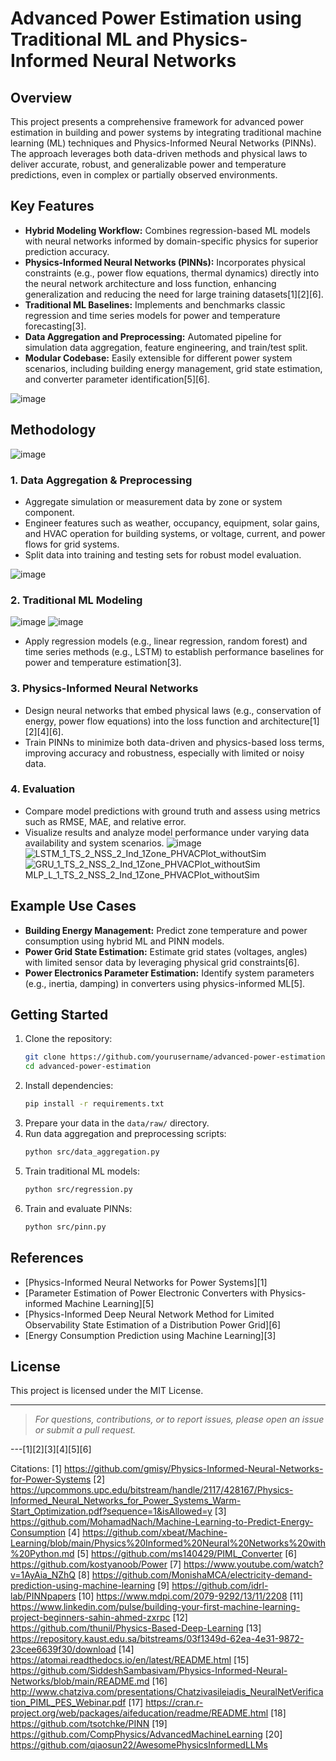 # Advanced Power Estimation using Traditional ML and Physics-Informed Neural Networks

## Overview

This project presents a comprehensive framework for advanced power estimation in building and power systems by integrating traditional machine learning (ML) techniques and Physics-Informed Neural Networks (PINNs). The approach leverages both data-driven methods and physical laws to deliver accurate, robust, and generalizable power and temperature predictions, even in complex or partially observed environments.

## Key Features

- **Hybrid Modeling Workflow:** Combines regression-based ML models with neural networks informed by domain-specific physics for superior prediction accuracy.
- **Physics-Informed Neural Networks (PINNs):** Incorporates physical constraints (e.g., power flow equations, thermal dynamics) directly into the neural network architecture and loss function, enhancing generalization and reducing the need for large training datasets[1][2][6].
- **Traditional ML Baselines:** Implements and benchmarks classic regression and time series models for power and temperature forecasting[3].
- **Data Aggregation and Preprocessing:** Automated pipeline for simulation data aggregation, feature engineering, and train/test split.
- **Modular Codebase:** Easily extensible for different power system scenarios, including building energy management, grid state estimation, and converter parameter identification[5][6].

![image](https://github.com/user-attachments/assets/8bf787b9-9d2e-40d7-857a-b4d23f84aae6)

## Methodology

![image](https://github.com/user-attachments/assets/246de6f4-5200-4fbf-958d-3ca372855133)

### 1. Data Aggregation & Preprocessing

- Aggregate simulation or measurement data by zone or system component.
- Engineer features such as weather, occupancy, equipment, solar gains, and HVAC operation for building systems, or voltage, current, and power flows for grid systems.
- Split data into training and testing sets for robust model evaluation.

![image](https://github.com/user-attachments/assets/d8fdb0d1-2cee-4293-b4bc-3a3b00b6dc5f)

### 2. Traditional ML Modeling
   ![image](https://github.com/user-attachments/assets/b30d9b67-86b9-4ab7-9bbe-3053376811fe)
   ![image](https://github.com/user-attachments/assets/b5cb0c10-f402-4d28-8754-f36c151f050e)

- Apply regression models (e.g., linear regression, random forest) and time series methods (e.g., LSTM) to establish performance baselines for power and temperature estimation[3].

### 3. Physics-Informed Neural Networks

- Design neural networks that embed physical laws (e.g., conservation of energy, power flow equations) into the loss function and architecture[1][2][4][6].
- Train PINNs to minimize both data-driven and physics-based loss terms, improving accuracy and robustness, especially with limited or noisy data.

### 4. Evaluation

- Compare model predictions with ground truth and assess using metrics such as RMSE, MAE, and relative error.
- Visualize results and analyze model performance under varying data availability and system scenarios.
![image](https://github.com/user-attachments/assets/c051fdaa-7ce6-4ea7-b292-beb512de8df2)
![LSTM_1_TS_2_NSS_2_Ind_1Zone_PHVACPlot_withoutSim](https://github.com/user-attachments/assets/c2cc84f5-9c77-49be-be22-2a0c3600844b)
![GRU_1_TS_2_NSS_2_Ind_1Zone_PHVACPlot_withoutSim](https://github.com/user-attachments/assets/60d9da72-50ed-4d30-b80b-762818591cde)
MLP_L_1_TS_2_NSS_2_Ind_1Zone_PHVACPlot_withoutSim
## Example Use Cases

- **Building Energy Management:** Predict zone temperature and power consumption using hybrid ML and PINN models.
- **Power Grid State Estimation:** Estimate grid states (voltages, angles) with limited sensor data by leveraging physical grid constraints[6].
- **Power Electronics Parameter Estimation:** Identify system parameters (e.g., inertia, damping) in converters using physics-informed ML[5].

## Getting Started

1. Clone the repository:
   ```bash
   git clone https://github.com/yourusername/advanced-power-estimation.git
   cd advanced-power-estimation
   ```
2. Install dependencies:
   ```bash
   pip install -r requirements.txt
   ```
3. Prepare your data in the `data/raw/` directory.
4. Run data aggregation and preprocessing scripts:
   ```bash
   python src/data_aggregation.py
   ```
5. Train traditional ML models:
   ```bash
   python src/regression.py
   ```
6. Train and evaluate PINNs:
   ```bash
   python src/pinn.py
   ```

## References

- [Physics-Informed Neural Networks for Power Systems][1]
- [Parameter Estimation of Power Electronic Converters with Physics-informed Machine Learning][5]
- [Physics-Informed Deep Neural Network Method for Limited Observability State Estimation of a Distribution Power Grid][6]
- [Energy Consumption Prediction using Machine Learning][3]

## License

This project is licensed under the MIT License.

---

> *For questions, contributions, or to report issues, please open an issue or submit a pull request.*

---[1][2][3][4][5][6]

Citations:
[1] https://github.com/gmisy/Physics-Informed-Neural-Networks-for-Power-Systems
[2] https://upcommons.upc.edu/bitstream/handle/2117/428167/Physics-Informed_Neural_Networks_for_Power_Systems_Warm-Start_Optimization.pdf?sequence=1&isAllowed=y
[3] https://github.com/MohamadNach/Machine-Learning-to-Predict-Energy-Consumption
[4] https://github.com/xbeat/Machine-Learning/blob/main/Physics%20Informed%20Neural%20Networks%20with%20Python.md
[5] https://github.com/ms140429/PIML_Converter
[6] https://github.com/kostyanoob/Power
[7] https://www.youtube.com/watch?v=1AyAia_NZhQ
[8] https://github.com/MonishaMCA/electricity-demand-prediction-using-machine-learning
[9] https://github.com/idrl-lab/PINNpapers
[10] https://www.mdpi.com/2079-9292/13/11/2208
[11] https://www.linkedin.com/pulse/building-your-first-machine-learning-project-beginners-sahin-ahmed-zxrpc
[12] https://github.com/thunil/Physics-Based-Deep-Learning
[13] https://repository.kaust.edu.sa/bitstreams/03f1349d-62ea-4e31-9872-23cee6639f30/download
[14] https://atomai.readthedocs.io/en/latest/README.html
[15] https://github.com/SiddeshSambasivam/Physics-Informed-Neural-Networks/blob/main/README.md
[16] http://www.chatziva.com/presentations/Chatzivasileiadis_NeuralNetVerification_PIML_PES_Webinar.pdf
[17] https://cran.r-project.org/web/packages/aifeducation/readme/README.html
[18] https://github.com/tsotchke/PINN
[19] https://github.com/CompPhysics/AdvancedMachineLearning
[20] https://github.com/qiaosun22/AwesomePhysicsInformedLLMs
